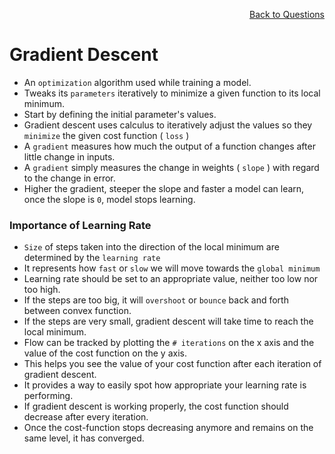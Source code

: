 <p align='right'><a align="right" href="https://github.com/KIRANKUMAR7296/Library/blob/main/Interview.md">Back to Questions</a></p>

# Gradient Descent

- An `optimization` algorithm used while training a model.
- Tweaks its `parameters` iteratively to minimize a given function to its local minimum.
- Start by defining the initial parameter's values. 
- Gradient descent uses calculus to iteratively adjust the values so they `minimize` the given cost function ( `loss` )
- A `gradient` measures how much the output of a function changes after little change in inputs.
- A `gradient` simply measures the change in weights ( `slope` ) with regard to the change in error.
- Higher the gradient, steeper the slope and faster a model can learn, once the slope is `0`, model stops learning. 

### Importance of Learning Rate

- `Size` of steps taken into the direction of the local minimum are determined by the `learning rate`
- It represents how `fast` or `slow` we will move towards the `global minimum`
- Learning rate should be set to an appropriate value, neither too low nor too high. 
- If the steps are too big, it will `overshoot` or `bounce` back and forth between convex function.
- If the steps are very small, gradient descent will take time to reach the local minimum.
- Flow can be tracked by plotting the `# iterations` on the x axis and the value of the cost function on the y axis.
- This helps you see the value of your cost function after each iteration of gradient descent.
- It provides a way to easily spot how appropriate your learning rate is performing.
- If gradient descent is working properly, the cost function should decrease after every iteration.
- Once the cost-function stops decreasing anymore and remains on the same level, it has converged.
